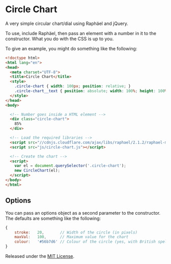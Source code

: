 # Circle Chart

A very simple circular chart/dial using Raphäel and jQuery.

To use, include Raphäel, then pass an element with a number in it to the constructor. What you do with the CSS is up to you.

To give an example, you might do something like the following:

```html
<!doctype html>
<html lang="en">
<head>
  <meta charset="UTF-8">
  <title>Circle Chart</title>
  <style>
    .circle-chart { width: 100px; position: relative; }
    .circle-chart__text { position: absolute; width: 100%; height: 100%; text-align: center; left: 0; top: 0; line-height: 4; font-family: sans-serif; }
  </style>
</head>
<body>

  <!-- Number goes inside a HTML element -->
  <div class="circle-chart">
    85%
  </div>

  <!-- Load the required libraries -->
  <script src="//cdnjs.cloudflare.com/ajax/libs/raphael/2.1.2/raphael-min.js"></script>
  <script src="js/circle-chart.js"></script>

  <!-- Create the chart -->
  <script>
    var el = document.querySelector('.circle-chart');
    new CircleChart(el);
  </script>
</body>
</html>
```

## Options

You can pass an options object as a second parameter to the constructor. The defaults are something like the following:

```javascript
{
    stroke:   20,       // Width of the circle (in pixels)
    maxVal:   100,      // Maximum value for the chart
    colour:   '#56b7d6' // Colour of the circle (yes, with British spelling)
}
```

Released under the [MIT License](http://opensource.org/licenses/MIT).
